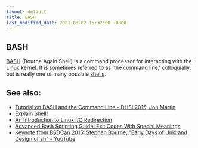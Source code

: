 ```yaml
---
layout: default
title: BASH
last_modified_date: 2021-03-02 15:32:00 -0800
---
```


## BASH

[BASH](https://en.wikipedia.org/wiki/Bash_%28Unix_shell%29) (Bourne Again Shell) is a command processor for interacting with the [Linux](../Linux) kernel. It is sometimes referred to as 'the command line,' colloquially, but is really one of many possible [shells](https://en.wikipedia.org/wiki/List_of_command-line_interpreters).

See also:
---------

-   [Tutorial on BASH and the Command Line - DHSI 2015, Jon Martin](http://prezi.com/a_u9g2oqraan/?utm_campaign=share&utm_medium=copy&rc=ex0share)
-   [Explain Shell!](http://explainshell.com)
-   [An Introduction to Linux I/O Redirection](https://www.digitalocean.com/community/tutorials/an-introduction-to-linux-i-o-redirection)
-   [Advanced Bash Scripting Guide: Exit Codes With Special Meanings](http://www.tldp.org/LDP/abs/html/exitcodes.html)
-   [Keynote from BSDCan 2015: Stephen Bourne, "Early Days of Unix and Design of sh" - YouTube](https://www.youtube.com/watch?v=2kEJoWfobpA)